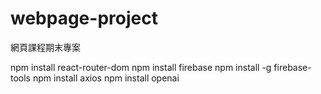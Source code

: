 # webpage-project
網頁課程期末專案

npm install react-router-dom
npm install firebase
npm install -g firebase-tools
npm install axios
npm install openai
